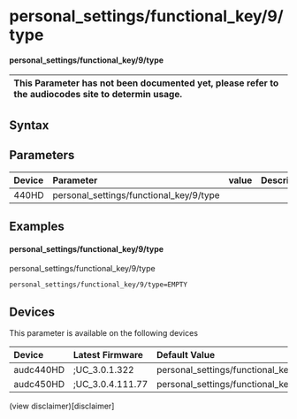 ﻿---
description: personal_settings/functional_key/9/type
search: false
---

# personal_settings/functional_key/9/type

#### personal_settings/functional_key/9/type


| This Parameter has not been documented yet, please refer to the audiocodes site to determin usage.  | 
| :--- |

## Syntax

## Parameters
|Device|Parameter|value|Description|
|:---|:---|:---|:---|
| 440HD | personal_settings/functional_key/9/type |  |  |

## Examples
#### personal_settings/functional_key/9/type

personal_settings/functional_key/9/type

```
personal_settings/functional_key/9/type=EMPTY
```

## Devices
This parameter is available on the following devices

| Device | Latest Firmware | Default Value |
|:---|:---|:---|
| audc440HD | ;UC_3.0.1.322 | personal_settings/functional_key/9/type=EMPTY 
| audc450HD | ;UC_3.0.4.111.77 | personal_settings/functional_key/9/type=EMPTY 

(view disclaimer)[disclaimer]
